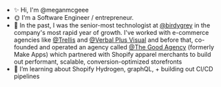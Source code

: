 
- ✨ Hi, I'm @meganmcgeee
- 🌞 I'm a Software Engineer / entrepreneur.
- 📜 In the past, I was the senior-most technologist at [@birdygrey](https://birdygrey.com/) in the company's most rapid year of growth. I've worked with e-commerce agencies like [@Trellis](https://trellis.co/) and [@Verbal Plus Visual](https://www.vpv.co/) and before that, co-founded and operated an agency called [@The Good Agency](https://thegoodagency.co/) (formerly Make Apps) which partnered with Shopify apparel merchants to build out performant, scalable, conversion-optimized storefronts
- 🌱 I’m learning about Shopify Hydrogen, graphQL, + building out CI/CD pipelines

